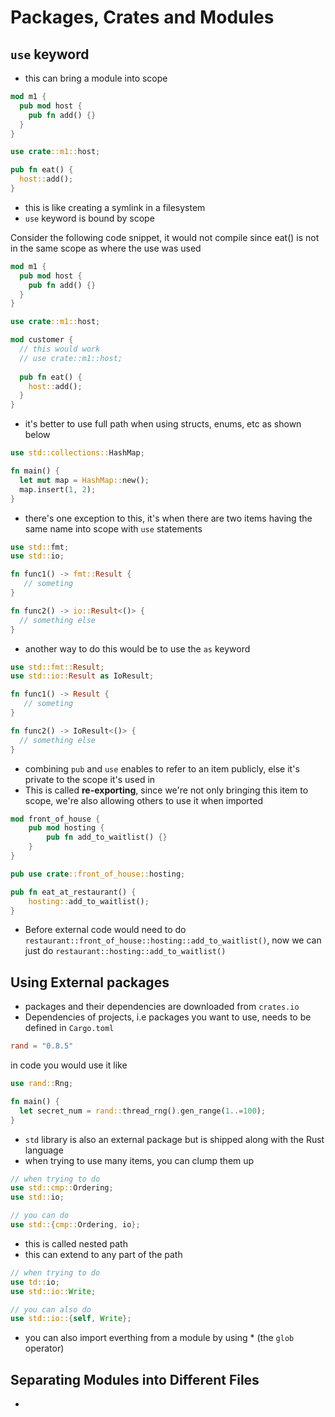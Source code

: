 # Packages, Crates and Modules


## `use` keyword
- this can bring a module into scope
```rust
mod m1 {
  pub mod host {
    pub fn add() {}
  }
}

use crate::m1::host;

pub fn eat() {
  host::add();
}
```

- this is like creating a symlink in a filesystem
- `use` keyword is bound by scope

Consider the following code snippet, it would not compile since eat() is not in the same scope as where the use was used

```rust
mod m1 {
  pub mod host {
    pub fn add() {}
  }
}

use crate::m1::host;

mod customer {
  // this would work
  // use crate::m1::host;
  
  pub fn eat() {
    host::add();
  }
}
```

- it's better to use full path when using structs, enums, etc as shown below
```rust
use std::collections::HashMap;

fn main() {
  let mut map = HashMap::new();
  map.insert(1, 2);
}
```
- there's one exception to this, it's when there are two items having the same name into scope with `use` statements
```rust
use std::fmt;
use std::io;

fn func1() -> fmt::Result {
   // someting
}

fn func2() -> io::Result<()> {
  // something else
}
```
- another way to do this would be to use the `as` keyword
```rust
use std::fmt::Result;
use std::io::Result as IoResult;

fn func1() -> Result {
   // someting
}

fn func2() -> IoResult<()> {
  // something else
}
```
- combining `pub` and `use` enables to refer to an item publicly, else it's private to the scope it's used in
- This is called **re-exporting**, since we're not only bringing this item to scope, we're also allowing others to use it when imported
```rust
mod front_of_house {
    pub mod hosting {
        pub fn add_to_waitlist() {}
    }
}

pub use crate::front_of_house::hosting;

pub fn eat_at_restaurant() {
    hosting::add_to_waitlist();
}
```
- Before external code would need to do `restaurant::front_of_house::hosting::add_to_waitlist()`, now we can just do `restaurant::hosting::add_to_waitlist()`

## Using External packages
- packages and their dependencies are downloaded from `crates.io`
- Dependencies of projects, i.e packages you want to use, needs to be defined in `Cargo.toml`

```toml
rand = "0.8.5"
```
in code you would use it like
```rust
use rand::Rng;

fn main() {
  let secret_num = rand::thread_rng().gen_range(1..=100);
}
```
- `std` library is also an external package but is shipped along with the Rust language
- when trying to use many items, you can clump them up
```rust
// when trying to do 
use std::cmp::Ordering;
use std::io;

// you can do 
use std::{cmp::Ordering, io};
```
- this is called nested path
- this can extend to any part of the path
```rust
// when trying to do
use td::io;
use std::io::Write;

// you can also do
use std::io::{self, Write};
```
- you can also import everthing from a module by using * (the `glob` operator)


## Separating Modules into Different Files
- 
